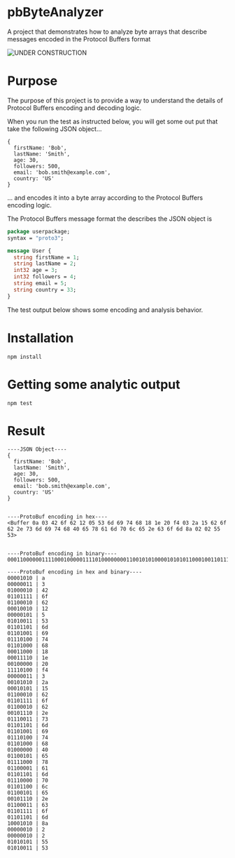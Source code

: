 # pbByteAnalyzer
A project that demonstrates how to analyze byte arrays that describe messages encoded in the Protocol Buffers format

![UNDER CONSTRUCTION](https://toppng.com/uploads/thumbnail/under-construction-sign-11532978241z3ajcgelg4.png)

# Purpose

The purpose of this project is to provide a way to understand the details of Protocol Buffers encoding and decoding logic.

When you run the test as instructed below, you will get some out put that take the following JSON object...

```
{
  firstName: 'Bob',
  lastName: 'Smith',
  age: 30,
  followers: 500,
  email: 'bob.smith@example.com',
  country: 'US'
}
```

... and encodes it into a byte array according to the Protocol Buffers encoding logic.

The Protocol Buffers message format the describes the JSON object is

```protobuf
package userpackage;
syntax = "proto3";

message User {
  string firstName = 1;
  string lastName = 2;
  int32 age = 3;
  int32 followers = 4;
  string email = 5;
  string country = 33;
}
```

The test output below shows some encoding and analysis behavior.

# Installation

`npm install`

# Getting some analytic output

`npm test`

# Result

```
----JSON Object----
{
  firstName: 'Bob',
  lastName: 'Smith',
  age: 30,
  followers: 500,
  email: 'bob.smith@example.com',
  country: 'US'
}


----ProtoBuf encoding in hex----
<Buffer 0a 03 42 6f 62 12 05 53 6d 69 74 68 18 1e 20 f4 03 2a 15 62 6f 62 2e 73 6d 69 74 68 40 65 78 61 6d 70 6c 65 2e 63 6f 6d 8a 02 02 55 53>


----ProtoBuf encoding in binary----
000110000001111000100000111101000000001100101010000101010110001001101111011000100010111001110011011011010110100101110100011010000100000001100101011110000110000101101101011100000110110001100101001011100110001101101111011011011000101000000010000000100101010101010011

----ProtoBuf encoding in hex and binary----
00001010 | a
00000011 | 3
01000010 | 42
01101111 | 6f
01100010 | 62
00010010 | 12
00000101 | 5
01010011 | 53
01101101 | 6d
01101001 | 69
01110100 | 74
01101000 | 68
00011000 | 18
00011110 | 1e
00100000 | 20
11110100 | f4
00000011 | 3
00101010 | 2a
00010101 | 15
01100010 | 62
01101111 | 6f
01100010 | 62
00101110 | 2e
01110011 | 73
01101101 | 6d
01101001 | 69
01110100 | 74
01101000 | 68
01000000 | 40
01100101 | 65
01111000 | 78
01100001 | 61
01101101 | 6d
01110000 | 70
01101100 | 6c
01100101 | 65
00101110 | 2e
01100011 | 63
01101111 | 6f
01101101 | 6d
10001010 | 8a
00000010 | 2
00000010 | 2
01010101 | 55
01010011 | 53
```



